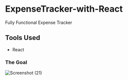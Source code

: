 # ExpenseTracker-with-React

Fully Functional Expense Tracker

## Tools Used 
- React 

### The Goal
![Screenshot (21)](https://user-images.githubusercontent.com/65927932/178079655-90af46c4-5a6d-4eed-94d0-575bc5169632.png)
